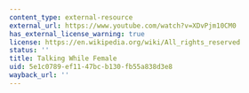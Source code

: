 ```yaml
---
content_type: external-resource
external_url: https://www.youtube.com/watch?v=XDvPjm10CM0
has_external_license_warning: true
license: https://en.wikipedia.org/wiki/All_rights_reserved
status: ''
title: Talking While Female
uid: 5e1c0789-ef11-47bc-b130-fb55a838d3e8
wayback_url: ''
---
```

